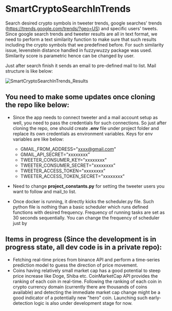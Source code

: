 # SmartCryptoSearchInTrends
Search desired crypto symbols in tweeter trends, google searches' trends (https://trends.google.com/trends/?geo=US) and specific users' tweets. 
Since google search trends and tweeter results are all in text format,  we need to perform a text similarity function to make sure that such results including the crypto symbols that we predefined before. For such similarity issue, levenstein distance handled in fuzzywuzzy package was used. Similarity score is parametric hence can be changed by user.  

Just after search finish it sends an email to pre-defined mail to list. Mail structure is like below:

![SmartCryptoSearchInTrends_Results](https://user-images.githubusercontent.com/32384466/121808751-b1fde580-cc62-11eb-9e12-9d5b49e0d849.PNG)


## You need to make some updates once cloning the repo like below:

* Since the app needs to connect tweeter and a mail account setup as well, you need to pass the credentials for such connections. So just after cloning the repo, one should create **.env** file under project folder and replace its own credentials as environment variables. Keys for env variables are like below:
  * GMAIL_FROM_ADDRESS="xxxx@gmail.com"
  * GMAIL_API_SECRET="xxxxxxxx"
  * TWEETER_CONSUMER_KEY="xxxxxxxx"
  * TWEETER_CONSUMER_SECRET="xxxxxxxx"
  * TWEETER_ACCESS_TOKEN="xxxxxxxx"
  * TWEETER_ACCESS_TOKEN_SECRET="xxxxxxxx"

* Need to change **project_constants.py** for setting the tweeter users you want to follow and mail_to list. 

* Once docker is running, it directly kicks the scheduler.py file. Such python file is nothing than a basic scheduler which runs defined functions with desired frequency. Frequency of running tasks are set as 30 seconds sequentially. You can change the frequency of scheduler just by 


## Items in progress (Since the development is in progress state, all dev code is in a private repo):
* Fetching real-time prices from binance API and perform a time-series prediction model to guess the direction of price movement.
* Coins having relatively small market cap has a good potential to steep price increase like Doge, Shiba etc. CoinMarketCap API provides the ranking of each coin in real-time. Following the ranking of each coin in crypto currency domain (currently there are thousands of coins available) and detecting the immediate market cap change might be a good indicator of a potentially new "hero" coin. Launching such early-detection logic is also under development stage for now.   


